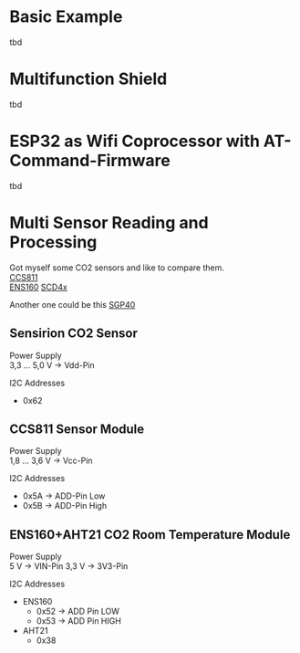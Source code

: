 # Basic Example
tbd

# Multifunction Shield
tbd

# ESP32 as Wifi Coprocessor with AT-Command-Firmware
tbd

# Multi Sensor Reading and Processing 
Got myself some CO2 sensors and like to compare them.  
[CCS811](https://www.az-delivery.de/products/co2-gassensor-ccs811?variant=43961284067595)  
[ENS160](https://www.ebay.de/itm/315089224848?itmmeta=01JH545T2H1F4BY6BSW9YKCXKX&hash=item495cc80490:g:pIkAAOSwLzNln8qE)
[SCD4x](https://www.amazon.de/Jevina-Gassensormodul-Erkennt-Kohlendioxidtemperatur-Feuchtigkeit/dp/B0CPHX4DSG/ref=pd_day0_d_sccl_3_6/257-2786381-1588211?pd_rd_w=1naQq&content-id=amzn1.sym.0f8cb1f5-d0ae-4ed8-b7c8-e1284e2ce458&pf_rd_p=0f8cb1f5-d0ae-4ed8-b7c8-e1284e2ce458&pf_rd_r=AZTDAPJDVQBBQ1C8FNYP&pd_rd_wg=t6t50&pd_rd_r=5fd559e8-1ddb-4d8e-b365-814866b32866&pd_rd_i=B0CPHX4DSG&psc=1)  

Another one could be this
[SGP40](https://www.amazon.de/Hailege-Dioxide-Formaldehyde-Monitoring-GY-SGP40/dp/B0CJY3SM8S/ref=pd_day0_d_sccl_3_1/257-2786381-1588211?pd_rd_w=1naQq&content-id=amzn1.sym.0f8cb1f5-d0ae-4ed8-b7c8-e1284e2ce458&pf_rd_p=0f8cb1f5-d0ae-4ed8-b7c8-e1284e2ce458&pf_rd_r=AZTDAPJDVQBBQ1C8FNYP&pd_rd_wg=t6t50&pd_rd_r=5fd559e8-1ddb-4d8e-b365-814866b32866&pd_rd_i=B0CJY3SM8S&psc=1)  

## Sensirion CO2 Sensor
Power Supply  
3,3 ... 5,0 V -> Vdd-Pin

I2C Addresses
- 0x62

## CCS811 Sensor Module
Power Supply  
1,8 ... 3,6 V -> Vcc-Pin

I2C Addresses
- 0x5A -> ADD-Pin Low
- 0x5B -> ADD-Pin High

## ENS160+AHT21 CO2 Room Temperature Module
Power Supply  
5 V -> VIN-Pin
3,3 V -> 3V3-Pin

I2C Addresses  
- ENS160
  - 0x52 -> ADD Pin LOW
  - 0x53 -> ADD Pin HIGH 
- AHT21
  - 0x38 